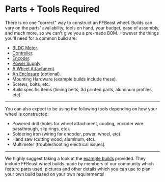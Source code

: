# Parts + Tools Required

There is no one "correct" way to construct an FFBeast wheel. Builds can vary on the parts' availability, tools on hand, your budget, ease of assembly, and much more, so we can't give you a pre-made BOM. However the things you'll need for a common build are:

* [BLDC Motor](motor.md).
* [Controller](controller.md).
* [Encoder](encoder.md).
* [Power Supply](power-supply.md).
* [A Wheel Attachment](wheel-attachment.md).
* [An Enclosure](enclosure.md) (optional).
* Mounting Hardware (example builds include these).
* Screws, bolts, etc.
* Build specific items (timing belts, 3d printed parts, aluminum profiles, etc).

***

You can also expect to be using the following tools depending on how your wheel is constructed:

* Powered drill (holes for wheel attachment, cooling, encoder wire passthrough, slip rings, etc).
* Soldering iron (wiring for encoder, power, wheel, etc).
* Hand saw (cutting wood, aluminum, etc).
* Multimeter (troubleshooting electrical issues).

***

We highly suggest taking a look at the [example builds](../example-builds.md) provided. They include FFBeast wheel builds made by members of our community which feature parts used, pictures and other details which you can use to plan your own build based on your own requirements!
